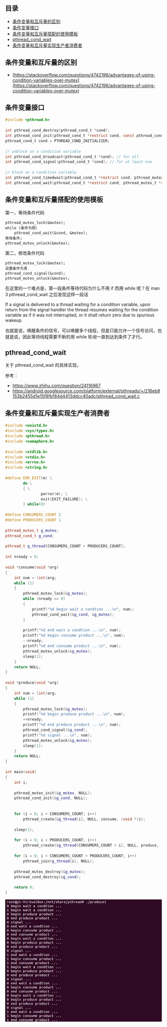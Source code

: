 ## 目录

- [条件变量和互斥量的区别](#条件变量和互斥量的区别)
- [条件变量接口](#条件变量接口)
- [条件变量和互斥量搭配的使用模板](#条件变量和互斥量搭配的使用模板)
- [pthread_cond_wait](#pthread_cond_wait)
- [条件变量和互斥量实现生产者消费者](#条件变量和互斥量实现生产者消费者)


## 条件变量和互斥量的区别

- [https://stackoverflow.com/questions/4742196/advantages-of-using-condition-variables-over-mutex](https://stackoverflow.com/questions/4742196/advantages-of-using-condition-variables-over-mutex)


## 条件变量接口

```c
#include <pthread.h>

int pthread_cond_destroy(pthread_cond_t *cond);
int pthread_cond_init(pthread_cond_t *restrict cond, const pthread_condattr_t *restrict attr);
pthread_cond_t cond = PTHREAD_COND_INITIALIZER;

// unblock on a condition variable
int pthread_cond_broadcast(pthread_cond_t *cond); // for all
int pthread_cond_signal(pthread_cond_t *cond); // for at least one

// block on a condition variable
int pthread_cond_timedwait(pthread_cond_t *restrict cond, pthread_mutex_t *restrict mutex, const struct timespec *restrict abstime);
int pthread_cond_wait(pthread_cond_t *restrict cond, pthread_mutex_t *restrict mutex);
```

## 条件变量和互斥量搭配的使用模板

第一，等待条件代码

```
pthread_mutex_lock(&mutex);
while (条件为假）
    pthread_cond_wait(&cond, &mutex);
修改条件;
pthread_mutex_unlock(&mutex);
```

第二，修改条件代码
```
pthread_mutex_lock(&mutex);
设置条件为真
pthread_cond_signal(&cond);
pthread_mutex_unlock(&mutex);
```

在这里的一个难点是，第一段条件等待代码为什么不用 if 而用 while 呢？在 man 3 pthread_cond_wait 之后发现这样一段话

If a signal is delivered to a thread waiting for a condition variable, upon return from the signal handler the thread resumes waiting for the condition variable as if it was not interrupted, or it shall return zero due to spurious wakeup.

也就是说，唤醒条件的信号，可以唤醒多个线程，但是只能允许一个信号访问，也就是说，因此等待线程需要不断的用 while 轮询一直到达到条件了才行。

## pthread_cond_wait

关于 pthread_cond_wait 的具体实现，

参考：

- <https://www.zhihu.com/question/24116967>
- <https://android.googlesource.com/platform/external/pthreads/+/216eb8153b2455d1e15f8fbf84d4413ddcc40adc/pthread_cond_wait.c>

## 条件变量和互斥量实现生产者消费者

```c++
#include <unistd.h>
#include <sys/types.h>
#include <pthread.h>
#include <semaphore.h>

#include <stdlib.h>
#include <stdio.h>
#include <errno.h>
#include <string.h>

#define ERR_EXIT(m) \
        do \
        { \
                perror(m); \
                exit(EXIT_FAILURE); \
        } while(0)

#define CONSUMERS_COUNT 2
#define PRODUCERS_COUNT 1

pthread_mutex_t g_mutex;
pthread_cond_t g_cond;

pthread_t g_thread[CONSUMERS_COUNT + PRODUCERS_COUNT];

int nready = 0;

void *consume(void *arg)
{
    int num = (int)arg;
    while (1)
    {
        pthread_mutex_lock(&g_mutex);
        while (nready == 0)
        {
            printf("%d begin wait a condtion ...\n", num);
            pthread_cond_wait(&g_cond, &g_mutex);
        }

        printf("%d end wait a condtion ...\n", num);
        printf("%d begin consume product ...\n", num);
        --nready;
        printf("%d end consume product ...\n", num);
        pthread_mutex_unlock(&g_mutex);
        sleep(1);
    }
    return NULL;
}

void *produce(void *arg)
{
    int num = (int)arg;
    while (1)
    {
        pthread_mutex_lock(&g_mutex);
        printf("%d begin produce product ...\n", num);
        ++nready;
        printf("%d end produce product ...\n", num);
        pthread_cond_signal(&g_cond);
        printf("%d signal ...\n", num);
        pthread_mutex_unlock(&g_mutex);
        sleep(1);
    }
    return NULL;
}

int main(void)
{
    int i;

    pthread_mutex_init(&g_mutex, NULL);
    pthread_cond_init(&g_cond, NULL);


    for (i = 0; i < CONSUMERS_COUNT; i++)
        pthread_create(&g_thread[i], NULL, consume, (void *)i);

    sleep(1);

    for (i = 0; i < PRODUCERS_COUNT; i++)
        pthread_create(&g_thread[CONSUMERS_COUNT + i], NULL, produce, (void *)i);

    for (i = 0; i < CONSUMERS_COUNT + PRODUCERS_COUNT; i++)
        pthread_join(g_thread[i], NULL);

    pthread_mutex_destroy(&g_mutex);
    pthread_cond_destroy(&g_cond);

    return 0;
}
```

![](https://github.com/EthsonLiu/personal-notes/blob/master/_image/029.png)
